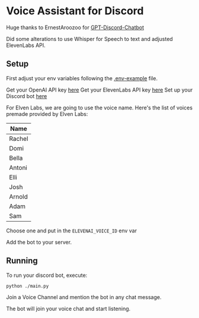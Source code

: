 # Voice Assistant for Discord 

Huge thanks to ErnestAroozoo for [GPT-Discord-Chatbot](https://github.com/ErnestAroozoo/GPT-Discord-Chatbot)

Did some alterations to use Whisper for Speech to text and adjusted ElevenLabs API. 


## Setup 

First adjust your env variables following the [.env-example](./.env-example) file. 

Get your OpenAI API key [here]()
Get your ElevenLabs API key [here]()
Set up your Discord bot [here]()

For Elven Labs, we are going to use the voice name. Here's the list of voices premade provided by Elven Labs: 

| Name   |
|--------|
| Rachel |
| Domi   |
| Bella  |
| Antoni |
| Elli   |
| Josh   |
| Arnold |
| Adam   |
| Sam    |

Choose one and put in the `ELEVENAI_VOICE_ID` env var

Add the bot to your server.

## Running 

To run your discord bot, execute: 

```bash
python ./main.py
```

Join a Voice Channel and mention the bot in any chat message. 

The bot will join your voice chat and start listening. 
